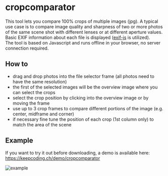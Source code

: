 # cropcomparator

This tool lets you compare 100% crops of multiple images (jpg). A typical use case is to compare image quality and sharpness of two or more photos of the same scene shot with different lenses or at different aperture values.
Basic EXIF information about each file is displayed ([exif-js](https://github.com/exif-js/exif-js) is utilized).  
The tool is based on Javascript and runs offline in your browser, no server connection required.


## How to

* drag and drop photos into the file selector frame (all photos need to have the same resolution)
* the first of the selected images will be the overview image where you can select the crops
* select the crop position by clicking into the overview image or by moving the frame
* use up to 3 crop frames to compare different portions of the image (e.g. center, midframe and corner)
* if necessary fine tune the position of each crop (1st column only) to match the area of the scene


## Example

If you want to try it out before downloading, a demo is available here: https://keepcoding.ch/demo/cropcomparator


![example](https://github.com/rdaforno/cropcomparator/cropcomparator_example.jpg "crop comparator example")